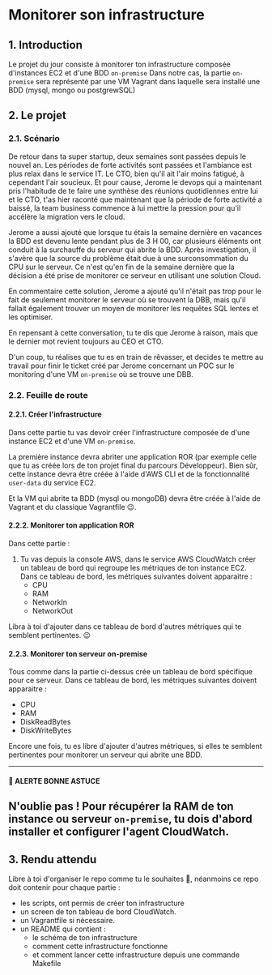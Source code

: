 # Monitorer son infrastructure

## 1. Introduction
Le projet du jour consiste à monitorer ton infrastructure composée d'instances EC2 et d'une BDD `on-premise`
Dans notre cas, la partie `on-premise` sera représenté par une VM Vagrant dans laquelle sera installé une BDD (mysql, mongo ou postgrewSQL)

## 2. Le projet
### 2.1. Scénario

De retour dans ta super startup, deux semaines sont passées depuis le nouvel an. Les périodes de forte activités sont passées et l'ambiance est plus relax dans le service IT.
Le CTO, bien qu'il ait l'air moins fatigué, à cependant l'air soucieux. 
Et pour cause, Jerome le devops qui a maintenant pris l'habitude de te faire une synthèse des réunions quotidiennes entre lui et le CTO,
t'as hier raconté que maintenant que la période de forte activité a baissé, 
la team business commence à lui mettre la pression pour qu'il accélère la migration vers le cloud.

Jerome a aussi ajouté que lorsque tu étais la semaine dernière en vacances la BDD est devenu lente pendant plus de 3 H 00, 
car plusieurs éléments ont conduit à la surchauffe du serveur qui abrite la BDD.
Après investigation, il s'avère que la source du problème était due à une surconsommation du CPU sur le serveur.
Ce n'est qu'en fin de la semaine dernière que la décision a été prise 
de monitorer ce serveur en utilisant une solution Cloud.

En commentaire cette solution, Jerome a ajouté qu'il n'était pas trop pour le fait de seulement monitorer le serveur où se trouvent la DBB, 
mais qu'il fallait également trouver un moyen de monitorer les requêtes SQL lentes et les optimiser.

En repensant à cette conversation, tu te dis que Jerome à raison,
mais que le dernier mot revient toujours au CEO et CTO.

D'un coup, tu réalises que tu es en train de rêvasser, 
et decides te mettre au travail pour finir le ticket créé par Jerome concernant 
un POC sur le monitoring d'une VM `on-premise` où se trouve une DBB.

### 2.2. Feuille de route
#### 2.2.1. Créer l'infrastructure
Dans cette partie tu vas devoir créer l'infrastructure composée de d'une instance EC2 et d'une VM `on-premise`.

La première instance devra abriter une application ROR (par exemple celle que tu as créée lors de ton projet final du parcours Développeur).
Bien sûr, cette instance devra être créée à l'aide d'AWS CLI et de la fonctionnalité `user-data` du service EC2.

Et la VM qui abrite ta BDD (mysql ou mongoDB) devra être créée à l'aide de Vagrant et du classique Vagrantfile 😉.


#### 2.2.2. Monitorer ton application ROR
Dans cette partie : 
1. Tu vas depuis la console AWS, dans le service AWS CloudWatch créer 
   un tableau de bord qui regroupe les métriques de ton instance EC2.  
   Dans ce tableau de bord, les métriques suivantes doivent apparaitre :
   - CPU
   - RAM
   - NetworkIn
   - NetworkOut

Libra à toi d'ajouter dans ce tableau de bord d'autres métriques qui te semblent pertinentes. 😉

#### 2.2.3. Monitorer ton serveur on-premise
Tous comme dans la partie ci-dessus crée un tableau de bord spécifique pour ce serveur.
Dans ce tableau de bord, les métriques suivantes doivent apparaitre :
- CPU
- RAM
- DiskReadBytes
- DiskWriteBytes

Encore une fois, tu es libre d'ajouter d'autres métriques,
si elles te semblent pertinentes pour monitorer un serveur qui abrite une BDD.

---
#### 🚀 ALERTE BONNE ASTUCE
N'oublie pas ! 
Pour récupérer la RAM de ton instance ou serveur `on-premise`, 
tu dois d'abord installer et configurer l'agent CloudWatch. 
---


## 3. Rendu attendu
Libre à toi d'organiser le repo comme tu le souhaites 🙂, 
néanmoins ce repo doit contenir pour chaque partie :
- les scripts, ont permis de créer ton infrastructure
- un screen de ton tableau de bord CloudWatch.
- un Vagrantfile si nécessaire.
- un README qui contient : 
  - le schéma de ton infrastructure 
  - comment cette infrastructure fonctionne
  - et comment lancer cette infrastructure depuis une commande Makefile